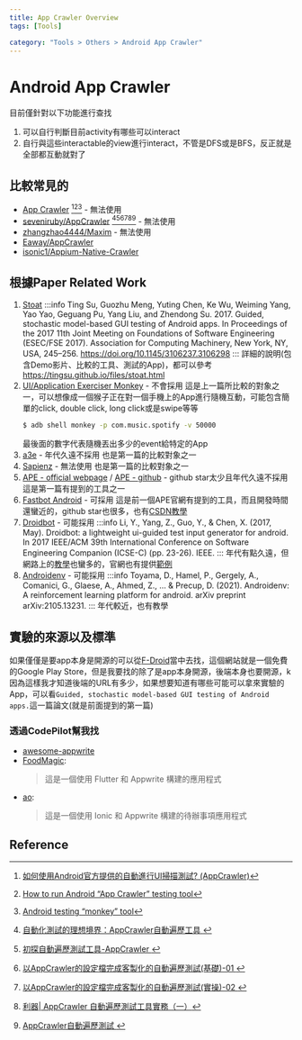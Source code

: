 ```yaml
---
title: App Crawler Overview
tags: [Tools]

category: "Tools > Others > Android App Crawler"
---
```


# Android App Crawler
目前僅針對以下功能進行查找
1. 可以自行判斷目前activity有哪些可以interact
2. 自行與這些interactable的view進行interact，不管是DFS或是BFS，反正就是全部都互動就對了

## 比較常見的
* [App Crawler](https://developer.android.com/studio/test/other-testing-tools/app-crawler) [^app_crawler-1][^app_crawler-2][^app_crawler-3] - 無法使用
* [seveniruby/AppCrawler](https://github.com/seveniruby/AppCrawler) [^appcrawler-0][^appcrawler-1][^appcrawler-2][^appcrawler-3][^appcrawler-4][^appcrawler-5] - 無法使用
* [zhangzhao4444/Maxim](https://github.com/zhangzhao4444/Maxim) - 無法使用
* [Eaway/AppCrawler](https://github.com/Eaway/AppCrawler)
* [isonic1/Appium-Native-Crawler](https://github.com/isonic1/Appium-Native-Crawler)

## 根據Paper Related Work
1. [Stoat](https://github.com/tingsu/Stoat)
    :::info
    Ting Su, Guozhu Meng, Yuting Chen, Ke Wu, Weiming Yang, Yao Yao, Geguang Pu, Yang Liu, and Zhendong Su. 2017. Guided, stochastic model-based GUI testing of Android apps. In Proceedings of the 2017 11th Joint Meeting on Foundations of Software Engineering (ESEC/FSE 2017). Association for Computing Machinery, New York, NY, USA, 245–256. https://doi.org/10.1145/3106237.3106298
    :::
    詳細的說明(包含Demo影片、比較的工具、測試的App)，都可以參考 https://tingsu.github.io/files/stoat.html
2. [UI/Application Exerciser Monkey](https://developer.android.com/studio/test/other-testing-tools/monkey) - 不會採用
    這是上一篇所比較的對象之一，可以想像成一個猴子正在對一個手機上的App進行隨機互動，可能包含簡單的click, double click, long click或是swipe等等
    ```bash
    $ adb shell monkey -p com.music.spotify -v 50000
    ```
    最後面的數字代表隨機丟出多少的event給特定的App
3. [a3e](https://github.com/tanzirul/a3e) - 年代久遠不採用
    也是第一篇的比較對象之一
4. [Sapienz](https://github.com/Rhapsod/sapienz) - 無法使用
    也是第一篇的比較對象之一
5. [APE - official webpage](http://gutianxiao.com/ape/) / [APE - github](https://github.com/tianxiaogu/ape) - github star太少且年代久遠不採用
    這是第一篇有提到的工具之一
6. [Fastbot Android](https://github.com/bytedance/Fastbot_Android) - 可採用
    這是前一個APE官網有提到的工具，而且開發時間還蠻近的，github star也很多，也有[CSDN教學](https://blog.csdn.net/u010698107/article/details/127347704)
7. [Droidbot](https://github.com/honeynet/droidbot) - 可能採用
    :::info
    Li, Y., Yang, Z., Guo, Y., & Chen, X. (2017, May). Droidbot: a lightweight ui-guided test input generator for android. In 2017 IEEE/ACM 39th International Conference on Software Engineering Companion (ICSE-C) (pp. 23-26). IEEE.
    :::
    年代有點久遠，但網路上的[教學](https://juejin.cn/post/7316582773434204171)也蠻多的，官網也有提供[範例](http://honeynet.github.io/droidbot/report_com.yelp.android/)
8. [Androidenv](https://github.com/google-deepmind/android_env) - 可能採用
    :::info
    Toyama, D., Hamel, P., Gergely, A., Comanici, G., Glaese, A., Ahmed, Z., ... & Precup, D. (2021). Androidenv: A reinforcement learning platform for android. arXiv preprint arXiv:2105.13231.
    :::
    年代較近，也有教學
## 實驗的來源以及標準
如果僅僅是要app本身是開源的可以從[F-Droid](https://f-droid.org/zh_Hant/)當中去找，這個網站就是一個免費的Google Play Store，但是我要找的除了是app本身開源，後端本身也要開源，k因為這樣我才知道後端的URL有多少，如果想要知道有哪些可能可以拿來實驗的App，可以看`Guided, stochastic model-based GUI testing of Android apps.`這一篇論文(就是前面提到的第一篇)
### 透過CodePilot幫我找
* [awesome-appwrite](https://github.com/appwrite/awesome-appwrite)
* [FoodMagic](https://github.com/Sameerkash/FoodMagic):
    > 這是一個使用 Flutter 和 Appwrite 構建的應用程式
* [ao](https://github.com/klaudiosinani/ao):
    > 這是一個使用 Ionic 和 Appwrite 構建的待辦事項應用程式
## Reference
[^app_crawler-1]:[如何使用Android官方提供的自動進行UI掃描測試? (AppCrawler)](https://jefflin1982.medium.com/%E5%A6%82%E4%BD%95%E4%BD%BF%E7%94%A8android%E5%AE%98%E6%96%B9%E6%8F%90%E4%BE%9B%E7%9A%84%E8%87%AA%E5%8B%95%E9%80%B2%E8%A1%8Cui%E6%8E%83%E6%8F%8F%E6%B8%AC%E8%A9%A6-appcrawler-a05c9ac3c07)
[^app_crawler-2]:[How to run Android “App Crawler” testing tool](https://medium.com/@denysiakimov/how-to-run-android-app-crawler-testing-tool-a0d6f387e89e)
[^app_crawler-3]:[Android testing “monkey” tool](https://medium.com/@denysiakimov/android-testing-monkey-tool-6f2457abec2b)
[^appcrawler-0]:[ 自動化測試的理想境界：AppCrawler自動遍歷工具 ](https://juejin.cn/post/6844903660795723789?searchId=202408021423471F784573A4037DEC4905)
[^appcrawler-1]:[ 初探自動遍歷測試工具-AppCrawler ](https://juejin.cn/post/6844903573864595463?searchId=202408021423471F784573A4037DEC4905)
[^appcrawler-2]:[ 以AppCrawler的設定檔完成客製化的自動遍歷測試(基礎)-01 ](https://juejin.cn/post/6844904008906178567?searchId=202408021423471F784573A4037DEC4905)
[^appcrawler-3]:[ 以AppCrawler的設定檔完成客製化的自動遍歷測試(實操)-02 ](https://juejin.cn/post/6844904013528301576?searchId=202408021423471F784573A4037DEC4905)
[^appcrawler-4]:[利器| AppCrawler 自動遍歷測試工具實務（一）](https://juejin.cn/post/7194260503743430715)
[^appcrawler-5]:[AppCrawler自動遍歷測試 ](https://blog.csdn.net/u010698107/article/details/111438820)